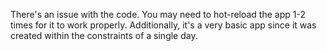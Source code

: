 
There's an issue with the code. You may need to hot-reload the app 1-2 times for it to work properly.
Additionally, it's a very basic app since it was created within the constraints of a single day.
